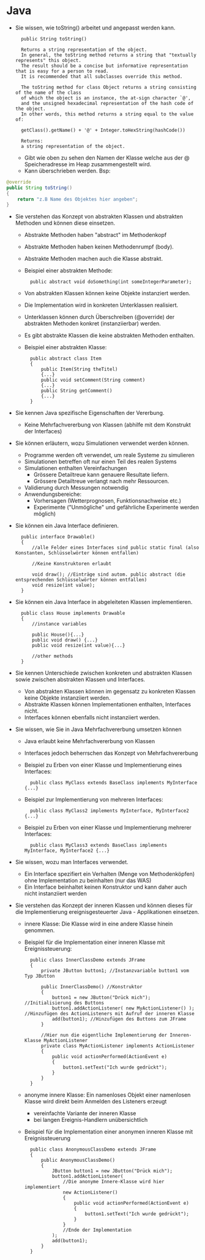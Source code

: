 # Java
* Sie wissen, wie toString() arbeitet und angepasst werden kann.
		
		public String toString()

		Returns a string representation of the object. 
		In general, the toString method returns a string that "textually represents" this object. 
		The result should be a concise but informative representation that is easy for a person to read. 
		It is recommended that all subclasses override this method.

		The toString method for class Object returns a string consisting of the name of the class 
		of which the object is an instance, the at-sign character `@', 
		and the unsigned hexadecimal representation of the hash code of the object. 
		In other words, this method returns a string equal to the value of:

		getClass().getName() + '@' + Integer.toHexString(hashCode())
     
		Returns:
		a string representation of the object.
		
	* Gibt wie oben zu sehen den Namen der Klasse welche aus der \@ Speicheradresse im Heap zusammengestellt wird.
    * Kann überschrieben werden. Bsp:
		
```Java
@override 
public String toString()
{
	return "z.B Name des Objektes hier angeben";
}
```

* Sie verstehen das Konzept von abstrakten Klassen und abstrakten Methoden und können diese einsetzen.

	* Abstrakte Methoden haben "abstract" im Methodenkopf
	* Abstrakte Methoden haben keinen Methodenrumpf (body).
	* Abstrakte Methoden machen auch die Klasse abstrakt.
	* Beispiel einer abstrakten Methode:
	
			public abstract void doSomething(int someIntegerParameter);
		
    * Von abstrakten Klassen können keine Objekte instanziert werden.
    * Die Implementation wird in konkreten Unterklassen realisiert.
    * Unterklassen können durch Überschreiben (@override) der abstrakten Methoden konkret (instanziierbar) werden.
	* Es gibt abstrakte Klassen die keine abstrakten Methoden enthalten.
	* Beispiel einer abstrakten Klasse:
		
			public abstract class Item
			{
				public Item(String theTitel)
				{...}
				public void setComment(String comment)
				{...}
				public String getComment()
				{...}
			}

* Sie kennen Java spezifische Eigenschaften der Vererbung.

    * Keine Mehrfachvererbung von Klassen (abhilfe mit dem Konstrukt der Interfaces)

* Sie können erläutern, wozu Simulationen verwendet werden können.

    * Programme werden oft verwendet, um reale Systeme zu simulieren
	* Simulationen betreffen oft nur einen Teil des realen Systems
	* Simulationen enthalten Vereinfachungen
		* Grössere Detailtreue kann genauere Resultate liefern.
		* Grössere Detailtreue verlangt nach mehr Ressourcen.
	* Validierung durch Messungen notwendig
	* Anwendungsbereiche:
		* Vorhersagen (Wetterprognosen, Funktionsnachweise etc.)
		* Experimente ("Unmögliche" und gefährliche Experimente werden möglich)
		

* Sie können ein Java Interface definieren.

        public interface Drawable()
		{
			//alle Felder eines Interfaces sind public static final (also Konstanten, Schlüsselwörter können entfallen)
			
			//Keine Konstruktoren erlaubt
			
			void draw(); //Einträge sind autom. public abstract (die entsprechenden Schlüsselwörter können entfallen)
			void resize(int value);
		}

* Sie können ein Java Interface in abgeleiteten Klassen implementieren.
        
		public class House implements Drawable
		{
			//instance variables
			
			public House(){...}
			public void draw() {...}
			public void resize(int value){...}
			
			//other methods
		}

* Sie kennen Unterschiede zwischen konkreten und abstrakten Klassen sowie zwischen abstrakten Klassen und Interfaces.

	* Von abstrakten Klassen können im gegensatz zu konkreten Klassen keine Objekte instanziiert werden.
	* Abstrakte Klassen können Implementationen enthalten, Interfaces nicht.
	* Interfaces können ebenfalls nicht instanziiert werden. 
	
* Sie wissen, wie Sie in Java Mehrfachvererbung umsetzen können

	* Java erlaubt keine Mehrfachvererbung von Klassen
	* Interfaces jedoch beherrschen das Konzept von Mehrfachvererbung
	* Beispiel zu Erben von einer Klasse und Implementierung eines Interfaces:
	
			public class MyClass extends BaseClass implements MyInterface {...}
			
	* Beispiel zur Implementierung von mehreren Interfaces:
	
			public class MyClass2 implements MyInterface, MyInterface2 {...}
			
	* Beispiel zu Erben von einer Klasse und Implementierung mehrerer Interfaces:
	
			public class MyClass3 extends BaseClass implements MyInterface, MyInterface2 {...}
			
* Sie wissen, wozu man Interfaces verwendet.

	* Ein Interface spezifiert ein Verhalten (Menge von Methodenköpfen) ohne Implementation zu beinhalten (nur das WAS)
	* Ein Interface beinhaltet keinen Konstruktor und kann daher auch nicht instanziiert werden
	
* Sie verstehen das Konzept der inneren Klassen und können dieses für die Implementierung ereignisgesteuerter Java - Applikationen einsetzen. 

	* innere Klasse: Die Klasse wird in eine andere Klasse hinein genommen.
	* Beispiel für die Implementation einer inneren Klasse mit Ereignissteuerung:
	
			public class InnerClassDemo extends JFrame
			{
				private JButton button1; //Instanzvariable button1 vom Typ JButton
				
				public InnerClassDemo() //Konstruktor
				{
					button1 = new JButton("Drück mich"); //Initialisierung des Buttons
					button1.addActionListener( new MyActionListener() ); //Hinzufügen des ActionListeners mit Aufruf der inneren Klasse
					add(button1); //Hinzufügen des Buttons zum JFrame
				}
				
				//Hier nun die eigentliche Implementierung der Inneren-Klasse MyActionListener
				private class MyActionListener implements ActionListener
				{
					public void actionPerformed(ActionEvent e)
					{
						button1.setText("Ich wurde gedrückt");
					}
				}
			}
			
	* anonyme innere Klasse: Ein namenloses Objekt einer namenlosen Klasse wird direkt beim Anmelden des Listeners erzeugt
		* vereinfachte Variante der inneren Klasse
		* bei langen Ereignis-Handlern unübersichtlich
	* Beispiel für die Implementation einer anonymen inneren Klasse mit Ereignissteuerung
	
			public class AnonymousClassDemo extends JFrame
			{
				public AnonymousClassDemo()
				{
					JButton button1 = new JButton("Drück mich");
					button1.addActionListener(
						//Die anonyme Innere-Klasse wird hier implementiert
						new ActionListener()
						{
							public void actionPerformed(ActionEvent e)
							{
								button1.setText("Ich wurde gedrückt");
							}
						}
						//Ende der Implementation
					);
					add(button1);
				}
			}
			
